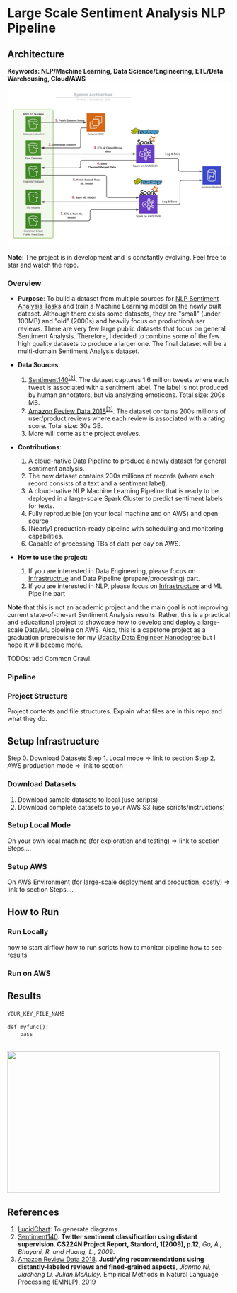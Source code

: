 # Large Scale Sentiment Analysis NLP Pipeline

## Architecture
**Keywords: NLP/Machine Learning, Data Science/Engineering, ETL/Data Warehousing, Cloud/AWS** 
<img src="assets/images/architecture.jpeg" align="centre">

**Note**: The project is in development and is constantly evolving. Feel free to star and watch the repo.

### Overview
- **Purpose**: To build a dataset from multiple sources for [NLP Sentiment Analysis Tasks](https://en.wikipedia.org/wiki/Sentiment_analysis) and train a Machine Learning model on the newly 
built dataset. Although there exists some datasets, they are "small" (under 100MB) and "old" (2000s) and heavily focus on production/user reviews. There are very few large public datasets that focus on general Sentiment Analysis. Therefore, I decided to combine some of the few high quality datasets to produce a larger one. The final dataset will 
be a multi-domain Sentiment Analysis dataset.<br/>

- **Data Sources**: 
	1. [Sentiment140](https://www.kaggle.com/datasets?search=text+classification)<sup>[[2]](#references)</sup>. The dataset captures 1.6 million tweets where each tweet is associated with a sentiment label. The label is not produced by human annotators, but via analyzing emoticons. Total size: 200s MB.
	2. [Amazon Review Data 2018](https://nijianmo.github.io/amazon/index.html)<sup>[[3]](#references)</sup>. The dataset contains 200s millions of user/product reviews where each review is associated with a rating score. Total size: 30s GB.
	3. More will come as the project evolves. 

- **Contributions**:
	1. A cloud-native Data Pipeline to produce a newly dataset for general sentiment analysis.
	2. The new dataset contains 200s millions of records (where each record consists of a text and a sentiment label).
	3. A cloud-native NLP Machine Learning Pipeline that is ready to be deployed in a large-scale Spark Cluster to predict sentiment labels for texts.
	4. Fully reproducible (on your local machine and on AWS) and open source
	5. [Nearly] production-ready pipeline with scheduling and monitoring capabilities.
	6. Capable of processing TBs of data per day on AWS.

- **How to use the project:**
	1. If you are interested in Data Engineering, please focus on [Infrastructrue](#setup-infrastructure) and Data Pipeline (prepare/processing) part.
	2. If you are interested in NLP, please focus on [Infrastructure](#setup-infrastructure) and ML Pipeline part

**Note** that this is not an academic project and the main goal is not improving current state-of-the-art Sentiment Analysis results. Rather, this is a practical and 
educational project to showcase how to develop and deploy a large-scale Data/ML pipeline on AWS. Also, this is a capstone project as a graduation prerequisite for my [Udacity 
Data Engineer Nanodegree](https://www.udacity.com/course/data-engineer-nanodegree--nd027) but I hope it will become more.

TODOs: add Common Crawl. 

### Pipeline 

### Project Structure
Project contents and file structures.
Explain what files are in this repo and what they do.

## Setup Infrastructure
Step 0. Download Datasets
Step 1. Local mode => link to section
Step 2. AWS production mode => link to section

### Download Datasets
1. Download sample datasets to local (use scripts)
2. Download complete datasets to your AWS S3 (use scripts/instructions)

### Setup Local Mode
On your own local machine (for exploration and testing) => link to section
Steps....

### Setup AWS
On AWS Environment (for large-scale deployment and production, costly) => link to section
Steps....


## How to Run

### Run Locally
how to start airflow
how to run scripts
how to monitor pipeline
how to see results

### Run on AWS


## Results

``YOUR_KEY_FILE_NAME``

```
def myfunc():
	pass
```

<br    ><img src="assets/images/architecture.jpg" width="480" height="320" align="centre">

## References
1. [LucidChart](www.lucidchart.com): To generate diagrams.
2. [Sentiment140](https://www.kaggle.com/datasets?search=text+classification). **Twitter sentiment classification using distant supervision. CS224N Project Report, Stanford, 1(2009), p.12**, *Go, A., Bhayani, R. and Huang, L., 2009*. 
3. [Amazon Review Data 2018](https://nijianmo.github.io/amazon/index.html). **Justifying recommendations using distantly-labeled reviews and fined-grained aspects**, *Jianmo Ni, Jiacheng Li, Julian McAuley*. Empirical Methods in Natural Language Processing (EMNLP), 2019